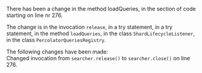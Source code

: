 There has been a change in the method loadQueries, in the section of code starting on line nr 276.
  
The change is in the invocation ```release```, in a try statement, in a try statement, in the method ```loadQueries```, in the class ```ShardLifecycleListener```, in the class ```PercolatorQueriesRegistry```.
  
The following changes have been made:  
Changed invocation from ```searcher.release()``` to ```searcher.close()``` on line 276.  
